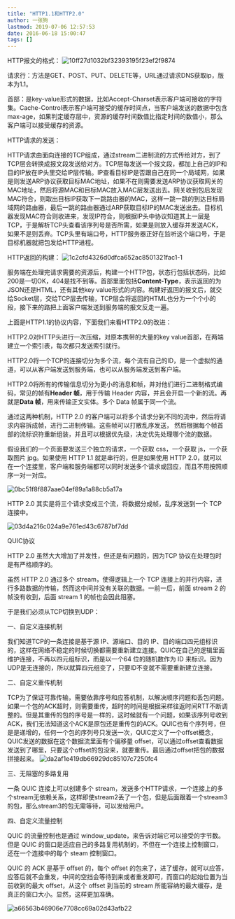 ```yaml
---
title: "HTTP1.1和HTTP2.0"
author: 一张狗
lastmod: 2019-07-06 12:57:53
date: 2016-06-18 15:00:47
tags: []
---
```



HTTP报文的格式：
![10ff27d1032bf32393195f23ef2f9874](http://yizhanggou.top/imgs/2019/07/10ff27d1032bf32393195f23ef2f9874.png)

请求行：方法是GET、POST、PUT、DELETE等，URL通过请求DNS获取ip，版本为1.1。

首部：是key-value形式的数据，比如Accept-Charset表示客户端可接收的字符集。Cache-Control表示客户端可接受的缓存时间点，当客户端发送的数据中包含max-age，如果判定缓存层中，资源的缓存时间数值比指定时间的数值小，那么客户端可以接受缓存的资源。


HTTP请求的发送：

HTTP请求由面向连接的TCP组成，通过stream二进制流的方式传给对方，到了TCP层会转换成报文段发送给对方。TCP层每发送一个报文段，都加上自己的IP和目的IP放在IP头里交给IP层传输。IP查看目标IP是否跟自己在同一个局域网，如果是则发送ARP协议获取目标MAC地址，如果不在则需要发送ARP协议获取网关的MAC地址，然后将源MAC和目标MAC放入MAC层发送出去。网关收到包后发现MAC符合，则取出目标IP获取下一跳路由器的MAC，这样一跳一跳的到达目标局域网的路由器，最后一跳的路由器通过ARP获取目标IP的MAC发送出去。目标机器发现MAC符合则收进来，发现IP符合，则根据IP头中协议知道其上一层是TCP，于是解析TCP头查看该序列号是否所需，如果是则放入缓存并发送ACK，如果不是则丢弃。TCP头里有端口号，HTTP服务器正好在监听这个端口号，于是目标机器就把包发给HTTP进程。


HTTP返回的构建：
![1c2cfd4326d0dfca652ac8501321fac1-1](http://yizhanggou.top/imgs/2019/07/1c2cfd4326d0dfca652ac8501321fac1-1.png)

服务端在处理完请求需要的资源后，构建一个HTTP包，状态行包括状态码，比如200是一切OK，404是找不到等。首部里面包括**Content-Type**，表示返回的为JSON还是HTML，还有其他key value形式的内容。构建好返回的报文后，就交给Socket层，交给TCP层去传输，TCP层会将返回的HTML也分为一个个小的段，接下来的路把上面客户端发送到服务端的报文反走一遍。

上面是HTTP1.1的协议内容，下面我们来看HTTP2.0的改进：

HTTP2.0对HTTP头进行一次压缩，对原本携带的大量的key value首部，在两端建立一个索引表，每次都只发送索引就行。

HTTP2.0将一个TCP的连接切分为多个流，每个流有自己的ID，是一个虚拟的通道，可以从客户端发送到服务端，也可以从服务端发送到客户端。

HTTP2.0将所有的传输信息切分为更小的消息和帧，并对他们进行二进制格式编码，常见的帧有**Header 帧**，用于传输 Header 内容，并且会开启一个新的流。再就是**Data 帧**，用来传输正文实体。多个 Data 帧属于同一个流。

通过这两种机制，HTTP 2.0 的客户端可以将多个请求分到不同的流中，然后将请求内容拆成帧，进行二进制传输。这些帧可以打散乱序发送， 然后根据每个帧首部的流标识符重新组装，并且可以根据优先级，决定优先处理哪个流的数据。


假设我们的一个页面要发送三个独立的请求，一个获取 css，一个获取 js，一个获取图片 jpg。如果使用 HTTP 1.1 就是串行的，但是如果使用 HTTP 2.0，就可以在一个连接里，客户端和服务端都可以同时发送多个请求或回应，而且不用按照顺序一对一对应。

![0bc51f8f887aae04ef89a1a88cb5a17a](http://yizhanggou.top/imgs/2019/07/0bc51f8f887aae04ef89a1a88cb5a17a.png)


HTTP 2.0 其实是将三个请求变成三个流，将数据分成帧，乱序发送到一个 TCP 连接中。

![03d4a216c024a9e761ed43c6787bf7dd](http://yizhanggou.top/imgs/2019/07/03d4a216c024a9e761ed43c6787bf7dd.jpg)


QUIC协议

HTTP 2.0 虽然大大增加了并发性，但还是有问题的，因为TCP 协议在处理包时是有严格顺序的。

虽然 HTTP 2.0 通过多个 stream，使得逻辑上一个 TCP 连接上的并行内容，进行多路数据的传输，然而这中间并没有关联的数据。一前一后，前面 stream 2 的帧没有收到，后面 stream 1 的帧也会因此阻塞。

于是我们必须从TCP切换到UDP：

一、自定义连接机制

我们知道TCP的一条连接是基于源 IP、源端口、目的 IP、目的端口四元组标识的，这样在网络不稳定的时候切换都需要重新建立连接。QUIC在自己的逻辑里面维护连接，不再以四元组标识，而是以一个64 位的随机数作为 ID 来标识。因为UDP是无连接的，所以就算四元组变了，只要ID不变就不需要重新建立连接。

二、自定义重传机制

TCP为了保证可靠传输，需要依靠序号和应答机制，以解决顺序问题和丢包问题。如果一个包的ACK超时，则需要重传，超时的时间是根据采样往返时间RTT不断调整的。但是其重传的包的序号是一样的，这时候就有一个问题，如果该序列号收到ACK，我们无法知道这个ACK是原包还是重传包的ACK。QUIC也有个序列号，但是是递增的，任何一个包的序列号只发送一次，QUIC定义了一个offset概念，QUIC发送的数据在这个数据流里面有个偏移量 offset，可以通过offset查看数据发送到了哪里，只要这个offset的包没来，就要重传。最后通过offset把包的数据拼接起来。
![da2af1e419db66929dc85107c7250fc4](http://yizhanggou.top/imgs/2019/07/da2af1e419db66929dc85107c7250fc4.jpg)

三、无阻塞的多路复用

一条 QUIC 连接上可以创建多个 stream，发送多个HTTP请求，一个连接上的多个stream无依赖关系，这样即使stream2丢了一个包，但是后面跟着一个stream3的包，那么stream3的包无需等待，可以发给用户。

四、自定义流量控制

QUIC 的流量控制也是通过 window_update，来告诉对端它可以接受的字节数。但是 QUIC 的窗口是适应自己的多路复用机制的，不但在一个连接上控制窗口，还在一个连接中的每个 steam 控制窗口。

QUIC 的 ACK 是基于 offset 的，每个 offset 的包来了，进了缓存，就可以应答，应答后就不会重发，中间的空挡会等待到来或者重发即可，而窗口的起始位置为当前收到的最大 offset，从这个 offset 到当前的 stream 所能容纳的最大缓存，是真正的窗口大小。显然，这样更加准确。

![a66563b46906e7708cc69a02d43afb22](http://yizhanggou.top/imgs/2019/07/a66563b46906e7708cc69a02d43afb22.jpg)


